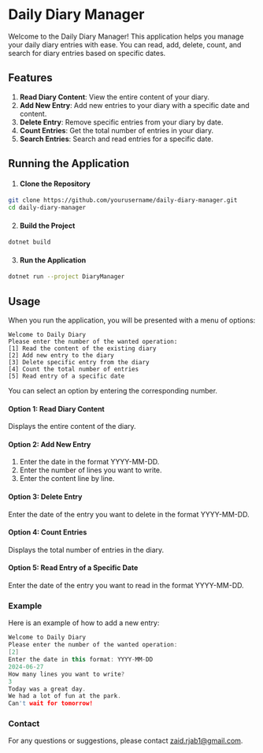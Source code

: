 # Daily Diary Manager
Welcome to the Daily Diary Manager! This application helps you manage your daily diary entries with ease. You can read, add, delete, count, and search for diary entries based on specific dates.

## Features
1. **Read Diary Content**: View the entire content of your diary.
2. **Add New Entry**: Add new entries to your diary with a specific date and content.
3. **Delete Entry**: Remove specific entries from your diary by date.
4. **Count Entries**: Get the total number of entries in your diary.
5. **Search Entries**: Search and read entries for a specific date.

## Running the Application
1. #### Clone the Repository
 ```sh
git clone https://github.com/yourusername/daily-diary-manager.git
cd daily-diary-manager
 ```
2. #### Build the Project
```sh
dotnet build
 ```
3. #### Run the Application
 ```sh
dotnet run --project DiaryManager
 ```

 ## Usage
 When you run the application, you will be presented with a menu of options:

 ```cp
 Welcome to Daily Diary
Please enter the number of the wanted operation:
[1] Read the content of the existing diary
[2] Add new entry to the diary
[3] Delete specific entry from the diary
[4] Count the total number of entries
[5] Read entry of a specific date
 ```
 You can select an option by entering the corresponding number.

#### Option 1: Read Diary Content
Displays the entire content of the diary.
#### Option 2: Add New Entry
1. Enter the date in the format YYYY-MM-DD.
2. Enter the number of lines you want to write.
3. Enter the content line by line.
#### Option 3: Delete Entry
Enter the date of the entry you want to delete in the format YYYY-MM-DD.
#### Option 4: Count Entries
Displays the total number of entries in the diary.
#### Option 5: Read Entry of a Specific Date
Enter the date of the entry you want to read in the format YYYY-MM-DD.

### Example
Here is an example of how to add a new entry:
```cpp
Welcome to Daily Diary
Please enter the number of the wanted operation:
[2]
Enter the date in this format: YYYY-MM-DD
2024-06-27
How many lines you want to write?
3
Today was a great day.
We had a lot of fun at the park.
Can't wait for tomorrow!
```

### Contact
For any questions or suggestions, please contact zaid.rjab1@gmail.com.